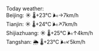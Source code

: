 Today weather:  
Beijing: ☀️   🌡️+23°C 🌬️→7km/h  
Tianjin: ☀️   🌡️+24°C 🌬️↗7km/h  
Shijiazhuang: ☀️   🌡️+25°C 🌬️↑4km/h  
Tangshan: 🌦   🌡️+23°C 🌬️↙5km/h  
